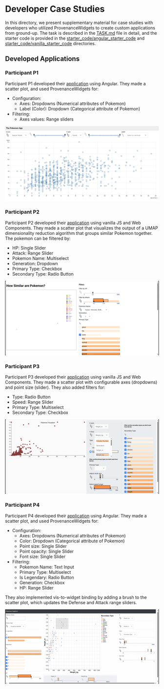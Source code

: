 # Developer Case Studies

In this directory, we present supplementary material for case studies with developers who utilized ProvenanceWidgets to create custom applications from ground-up. The task is described in the [TASK.md](./TASK.md) file in detail, and the starter code is provided in the [starter_code/angular_starter_code](./starter_code/angular_starter_code/README.md) and [starter_code/vanilla_starter_code](./starter_code/vanilla_starter_code/README.md) directories.

## Developed Applications

### Participant P1

Participant P1 developed their [application](./participant_code/p1/README.md) using Angular. They made a scatter plot, and used ProvenanceWidgets for:

- Configuration:
    - Axes: Dropdowns (Numerical attributes of Pokemon)
    - Label (Color): Dropdown (Categorical attribute of Pokemon)
- Filtering:
    - Axes values: Range sliders

![P1 Application](./media/p1/comparison.gif)

### Participant P2

Participant P2 developed their [application](./participant_code/p2/README.md) using vanilla JS and Web Components. They made a scatter plot that visualizes the output of a UMAP dimensionality reduction algorithm that groups similar Pokemon together. The pokemon can be filtered by:

- HP: Single Slider
- Attack: Range Slider
- Pokemon Name: Multiselect
- Generation: Dropdown
- Primary Type: Checkbox
- Secondary Type: Radio Button

![P2 Application](./media/p2/comparison.gif)

### Participant P3

Participant P3 developed their [application](./participant_code/p3/README.md) using vanilla JS and Web Components. They made a scatter plot with configurable axes (dropdowns) and point size (slider). They also added filters for:

- Type: Radio Button
- Speed: Range Slider
- Primary Type: Multiselect
- Secondary Type: Checkbox

![P3 Application](./media/p3/comparison.gif)

### Participant P4

Participant P4 developed their [application](./participant_code/p4/README.md) using Angular. They made a scatter plot, and used ProvenanceWidgets for:

- Configuration:
    - Axes: Dropdowns (Numerical attributes of Pokemon)
    - Color: Dropdown (Categorical attribute of Pokemon)
    - Point size: Single Slider
    - Point opacity: Single Slider
    - Font size: Single Slider
- Filtering:
    - Pokemon Name: Text Input
    - Primary Type: Multiselect
    - Is Legendary: Radio Button
    - Generation: Checkbox
    - HP: Range Slider

They also implemented vis-to-widget binding by adding a brush to the scatter plot, which updates the Defense and Attack range sliders.

![P4 Application](./media/p4/comparison.gif)